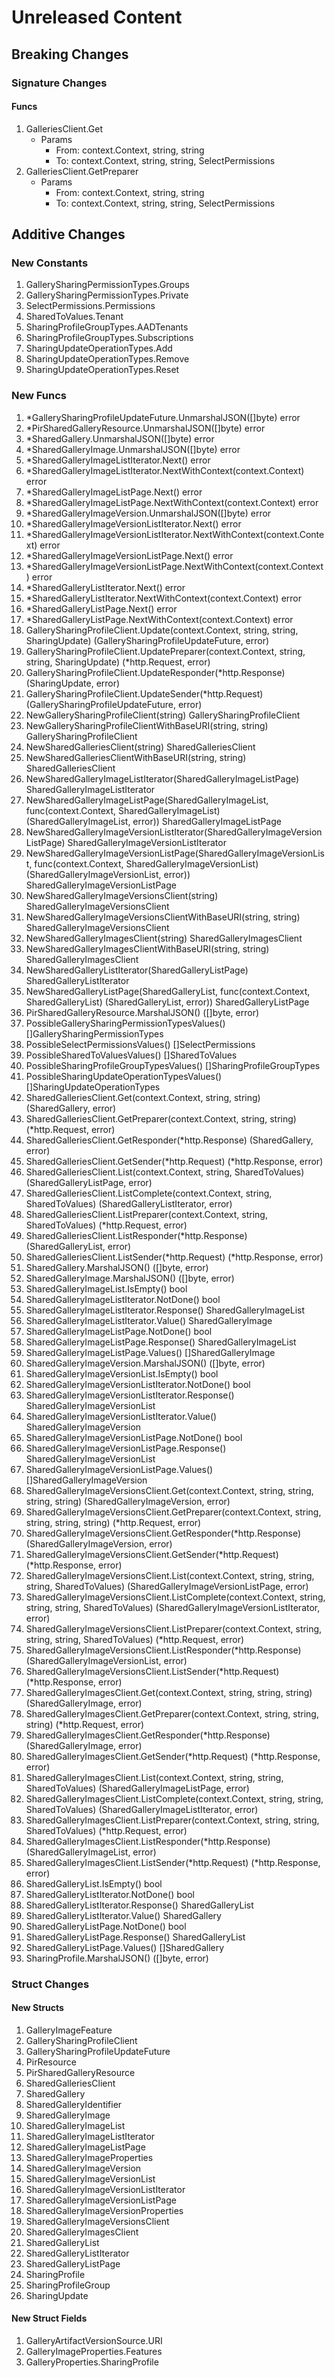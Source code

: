 # Unreleased Content

## Breaking Changes

### Signature Changes

#### Funcs

1. GalleriesClient.Get
	- Params
		- From: context.Context, string, string
		- To: context.Context, string, string, SelectPermissions
1. GalleriesClient.GetPreparer
	- Params
		- From: context.Context, string, string
		- To: context.Context, string, string, SelectPermissions

## Additive Changes

### New Constants

1. GallerySharingPermissionTypes.Groups
1. GallerySharingPermissionTypes.Private
1. SelectPermissions.Permissions
1. SharedToValues.Tenant
1. SharingProfileGroupTypes.AADTenants
1. SharingProfileGroupTypes.Subscriptions
1. SharingUpdateOperationTypes.Add
1. SharingUpdateOperationTypes.Remove
1. SharingUpdateOperationTypes.Reset

### New Funcs

1. *GallerySharingProfileUpdateFuture.UnmarshalJSON([]byte) error
1. *PirSharedGalleryResource.UnmarshalJSON([]byte) error
1. *SharedGallery.UnmarshalJSON([]byte) error
1. *SharedGalleryImage.UnmarshalJSON([]byte) error
1. *SharedGalleryImageListIterator.Next() error
1. *SharedGalleryImageListIterator.NextWithContext(context.Context) error
1. *SharedGalleryImageListPage.Next() error
1. *SharedGalleryImageListPage.NextWithContext(context.Context) error
1. *SharedGalleryImageVersion.UnmarshalJSON([]byte) error
1. *SharedGalleryImageVersionListIterator.Next() error
1. *SharedGalleryImageVersionListIterator.NextWithContext(context.Context) error
1. *SharedGalleryImageVersionListPage.Next() error
1. *SharedGalleryImageVersionListPage.NextWithContext(context.Context) error
1. *SharedGalleryListIterator.Next() error
1. *SharedGalleryListIterator.NextWithContext(context.Context) error
1. *SharedGalleryListPage.Next() error
1. *SharedGalleryListPage.NextWithContext(context.Context) error
1. GallerySharingProfileClient.Update(context.Context, string, string, SharingUpdate) (GallerySharingProfileUpdateFuture, error)
1. GallerySharingProfileClient.UpdatePreparer(context.Context, string, string, SharingUpdate) (*http.Request, error)
1. GallerySharingProfileClient.UpdateResponder(*http.Response) (SharingUpdate, error)
1. GallerySharingProfileClient.UpdateSender(*http.Request) (GallerySharingProfileUpdateFuture, error)
1. NewGallerySharingProfileClient(string) GallerySharingProfileClient
1. NewGallerySharingProfileClientWithBaseURI(string, string) GallerySharingProfileClient
1. NewSharedGalleriesClient(string) SharedGalleriesClient
1. NewSharedGalleriesClientWithBaseURI(string, string) SharedGalleriesClient
1. NewSharedGalleryImageListIterator(SharedGalleryImageListPage) SharedGalleryImageListIterator
1. NewSharedGalleryImageListPage(SharedGalleryImageList, func(context.Context, SharedGalleryImageList) (SharedGalleryImageList, error)) SharedGalleryImageListPage
1. NewSharedGalleryImageVersionListIterator(SharedGalleryImageVersionListPage) SharedGalleryImageVersionListIterator
1. NewSharedGalleryImageVersionListPage(SharedGalleryImageVersionList, func(context.Context, SharedGalleryImageVersionList) (SharedGalleryImageVersionList, error)) SharedGalleryImageVersionListPage
1. NewSharedGalleryImageVersionsClient(string) SharedGalleryImageVersionsClient
1. NewSharedGalleryImageVersionsClientWithBaseURI(string, string) SharedGalleryImageVersionsClient
1. NewSharedGalleryImagesClient(string) SharedGalleryImagesClient
1. NewSharedGalleryImagesClientWithBaseURI(string, string) SharedGalleryImagesClient
1. NewSharedGalleryListIterator(SharedGalleryListPage) SharedGalleryListIterator
1. NewSharedGalleryListPage(SharedGalleryList, func(context.Context, SharedGalleryList) (SharedGalleryList, error)) SharedGalleryListPage
1. PirSharedGalleryResource.MarshalJSON() ([]byte, error)
1. PossibleGallerySharingPermissionTypesValues() []GallerySharingPermissionTypes
1. PossibleSelectPermissionsValues() []SelectPermissions
1. PossibleSharedToValuesValues() []SharedToValues
1. PossibleSharingProfileGroupTypesValues() []SharingProfileGroupTypes
1. PossibleSharingUpdateOperationTypesValues() []SharingUpdateOperationTypes
1. SharedGalleriesClient.Get(context.Context, string, string) (SharedGallery, error)
1. SharedGalleriesClient.GetPreparer(context.Context, string, string) (*http.Request, error)
1. SharedGalleriesClient.GetResponder(*http.Response) (SharedGallery, error)
1. SharedGalleriesClient.GetSender(*http.Request) (*http.Response, error)
1. SharedGalleriesClient.List(context.Context, string, SharedToValues) (SharedGalleryListPage, error)
1. SharedGalleriesClient.ListComplete(context.Context, string, SharedToValues) (SharedGalleryListIterator, error)
1. SharedGalleriesClient.ListPreparer(context.Context, string, SharedToValues) (*http.Request, error)
1. SharedGalleriesClient.ListResponder(*http.Response) (SharedGalleryList, error)
1. SharedGalleriesClient.ListSender(*http.Request) (*http.Response, error)
1. SharedGallery.MarshalJSON() ([]byte, error)
1. SharedGalleryImage.MarshalJSON() ([]byte, error)
1. SharedGalleryImageList.IsEmpty() bool
1. SharedGalleryImageListIterator.NotDone() bool
1. SharedGalleryImageListIterator.Response() SharedGalleryImageList
1. SharedGalleryImageListIterator.Value() SharedGalleryImage
1. SharedGalleryImageListPage.NotDone() bool
1. SharedGalleryImageListPage.Response() SharedGalleryImageList
1. SharedGalleryImageListPage.Values() []SharedGalleryImage
1. SharedGalleryImageVersion.MarshalJSON() ([]byte, error)
1. SharedGalleryImageVersionList.IsEmpty() bool
1. SharedGalleryImageVersionListIterator.NotDone() bool
1. SharedGalleryImageVersionListIterator.Response() SharedGalleryImageVersionList
1. SharedGalleryImageVersionListIterator.Value() SharedGalleryImageVersion
1. SharedGalleryImageVersionListPage.NotDone() bool
1. SharedGalleryImageVersionListPage.Response() SharedGalleryImageVersionList
1. SharedGalleryImageVersionListPage.Values() []SharedGalleryImageVersion
1. SharedGalleryImageVersionsClient.Get(context.Context, string, string, string, string) (SharedGalleryImageVersion, error)
1. SharedGalleryImageVersionsClient.GetPreparer(context.Context, string, string, string, string) (*http.Request, error)
1. SharedGalleryImageVersionsClient.GetResponder(*http.Response) (SharedGalleryImageVersion, error)
1. SharedGalleryImageVersionsClient.GetSender(*http.Request) (*http.Response, error)
1. SharedGalleryImageVersionsClient.List(context.Context, string, string, string, SharedToValues) (SharedGalleryImageVersionListPage, error)
1. SharedGalleryImageVersionsClient.ListComplete(context.Context, string, string, string, SharedToValues) (SharedGalleryImageVersionListIterator, error)
1. SharedGalleryImageVersionsClient.ListPreparer(context.Context, string, string, string, SharedToValues) (*http.Request, error)
1. SharedGalleryImageVersionsClient.ListResponder(*http.Response) (SharedGalleryImageVersionList, error)
1. SharedGalleryImageVersionsClient.ListSender(*http.Request) (*http.Response, error)
1. SharedGalleryImagesClient.Get(context.Context, string, string, string) (SharedGalleryImage, error)
1. SharedGalleryImagesClient.GetPreparer(context.Context, string, string, string) (*http.Request, error)
1. SharedGalleryImagesClient.GetResponder(*http.Response) (SharedGalleryImage, error)
1. SharedGalleryImagesClient.GetSender(*http.Request) (*http.Response, error)
1. SharedGalleryImagesClient.List(context.Context, string, string, SharedToValues) (SharedGalleryImageListPage, error)
1. SharedGalleryImagesClient.ListComplete(context.Context, string, string, SharedToValues) (SharedGalleryImageListIterator, error)
1. SharedGalleryImagesClient.ListPreparer(context.Context, string, string, SharedToValues) (*http.Request, error)
1. SharedGalleryImagesClient.ListResponder(*http.Response) (SharedGalleryImageList, error)
1. SharedGalleryImagesClient.ListSender(*http.Request) (*http.Response, error)
1. SharedGalleryList.IsEmpty() bool
1. SharedGalleryListIterator.NotDone() bool
1. SharedGalleryListIterator.Response() SharedGalleryList
1. SharedGalleryListIterator.Value() SharedGallery
1. SharedGalleryListPage.NotDone() bool
1. SharedGalleryListPage.Response() SharedGalleryList
1. SharedGalleryListPage.Values() []SharedGallery
1. SharingProfile.MarshalJSON() ([]byte, error)

### Struct Changes

#### New Structs

1. GalleryImageFeature
1. GallerySharingProfileClient
1. GallerySharingProfileUpdateFuture
1. PirResource
1. PirSharedGalleryResource
1. SharedGalleriesClient
1. SharedGallery
1. SharedGalleryIdentifier
1. SharedGalleryImage
1. SharedGalleryImageList
1. SharedGalleryImageListIterator
1. SharedGalleryImageListPage
1. SharedGalleryImageProperties
1. SharedGalleryImageVersion
1. SharedGalleryImageVersionList
1. SharedGalleryImageVersionListIterator
1. SharedGalleryImageVersionListPage
1. SharedGalleryImageVersionProperties
1. SharedGalleryImageVersionsClient
1. SharedGalleryImagesClient
1. SharedGalleryList
1. SharedGalleryListIterator
1. SharedGalleryListPage
1. SharingProfile
1. SharingProfileGroup
1. SharingUpdate

#### New Struct Fields

1. GalleryArtifactVersionSource.URI
1. GalleryImageProperties.Features
1. GalleryProperties.SharingProfile
